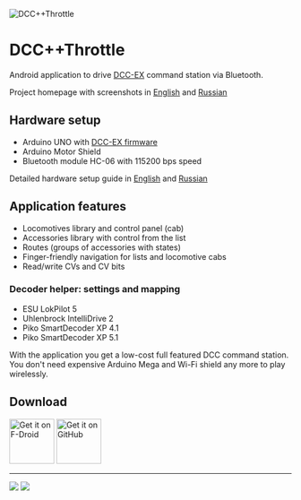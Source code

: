 ![DCC++Throttle](https://aleksandr.ru/sitefiles/378/icon-192.png)

DCC++Throttle
=============

Android application to drive [DCC-EX](https://dcc-ex.com/) command station via Bluetooth. 

Project homepage with screenshots in [English](https://aleksandr-ru.translate.goog/my/dccppthrottle?_x_tr_sl=ru&_x_tr_tl=en&_x_tr_hl=ru&_x_tr_pto=wapp) and [Russian](https://aleksandr.ru/my/dccppthrottle)

## Hardware setup

- Arduino UNO with [DCC-EX firmware](https://github.com/DCC-EX/CommandStation-EX)
- Arduino Motor Shield
- Bluetooth module HC-06 with 115200 bps speed

Detailed hardware setup guide in [English](https://aleksandr-ru.translate.goog/blog/komandnaya_stanciya_dcc_svoimi_rukami?_x_tr_sl=ru&_x_tr_tl=en&_x_tr_hl=ru&_x_tr_pto=wapp) and [Russian](https://aleksandr.ru/blog/komandnaya_stanciya_dcc_svoimi_rukami)

## Application features

- Locomotives library and control panel (cab)
- Accessories library with control from the list
- Routes (groups of accessories with states)
- Finger-friendly navigation for lists and locomotive cabs
- Read/write CVs and CV bits

### Decoder helper: settings and mapping

- ESU LokPilot 5
- Uhlenbrock IntelliDrive 2
- Piko SmartDecoder XP 4.1
- Piko SmartDecoder XP 5.1

With the application you get a low-cost full featured DCC command station. You don't need expensive Arduino Mega and Wi-Fi shield any more to play wirelessly.

## Download

[<img src="https://f-droid.org/badge/get-it-on.png" alt="Get it on F-Droid" height="80">](https://f-droid.org/packages/ru.aleksandr.dccppthrottle/)
[<img src="https://i.ibb.co/q0mdc4Z/get-it-on-github.png" alt="Get it on GitHub" height="80">](https://github.com/Aleksandr-ru/dccppthrottle/releases)

---

![](https://img.shields.io/f-droid/v/ru.aleksandr.dccppthrottle.svg?logo=F-Droid)
![](https://img.shields.io/github/v/release/Aleksandr-ru/dccppthrottle.svg?logo=github)
